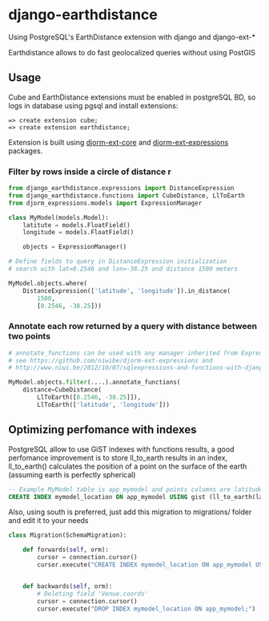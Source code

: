 django-earthdistance
====================

Using PostgreSQL's EarthDistance extension with django and django-ext-*

Earthdistance allows to do fast geolocalized queries without using PostGIS

Usage
---------------

Cube and EarthDistance extensions must be enabled in postgreSQL BD, so logs in
database using pgsql and install extensions:

```
=> create extension cube;
=> create extension earthdistance;
```

Extension is built using [djorm-ext-core](https://github.com/niwibe/djorm-ext-core)
and [djorm-ext-expressions](https://github.com/niwibe/djorm-ext-expressions) packages.

### Filter by rows inside a circle of distance r ###

```python
from django_earthdistance.expressions import DistanceExpression
from django_earthdistance.functions import CubeDistance, LlToEarth
from djorm_expressions.models import ExpressionManager

class MyModel(models.Model):
    latitute = models.FloatField()
    longitude = models.FloatField()

    objects = ExpressionManager()

# Define fields to query in DistanceExpression initialization
# search with lat=0.2546 and lon=-38.25 and distance 1500 meters

MyModel.objects.where(
    DistanceExpression(['latitude', 'longitude']).in_distance(
        1500,
        [0.2546, -38.25]))
```

### Annotate each row returned by a query with distance between two points ###
```python
# annotate_functions can be used with any manager inherited from ExpressionManager
# see https://github.com/niwibe/djorm-ext-expressions and 
# http://www.niwi.be/2012/10/07/sqlexpressions-and-functions-with-django/

MyModel.objects.filter(....).annotate_functions(
    distance=CubeDistance(
        LlToEarth([0.2546, -38.25]]),
        LlToEarth(['latitude', 'longitude']))
```

Optimizing perfomance with indexes
---------------

PostgreSQL allow to use GiST indexes with functions results, a good perfomance improvement is to store ll_to_earth results in
an index, ll_to_earth() calculates the position of a point on the surface of the earth (assuming earth is 
perfectly spherical)


```sql
-- Example MyModel table is app_mymodel and points columns are latitude and longitude
CREATE INDEX mymodel_location ON app_mymodel USING gist (ll_to_earth(latitude, longitude));
```

Also, using south is preferred, just add this migration to migrations/ folder and edit it to your needs
```python
class Migration(SchemaMigration):

    def forwards(self, orm):
        cursor = connection.cursor()
        cursor.execute("CREATE INDEX mymodel_location ON app_mymodel USING gist (ll_to_earth(latitude, longitude));")


    def backwards(self, orm):
        # Deleting field 'Venue.coords'
        cursor = connection.cursor()
        cursor.execute("DROP INDEX mymodel_location ON app_mymodel;")
```
